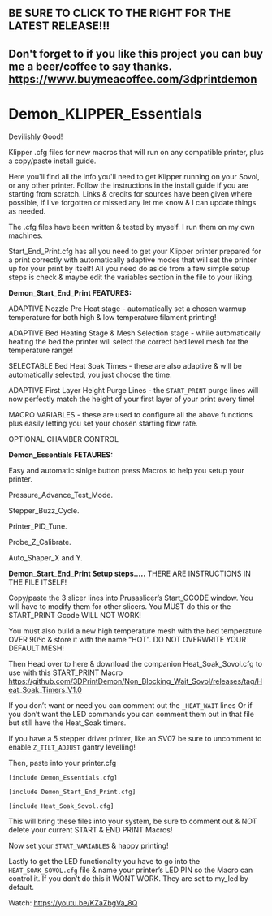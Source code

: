 ## BE SURE TO CLICK TO THE RIGHT FOR THE LATEST RELEASE!!!
## Don't forget to if you like this project you can buy me a beer/coffee to say thanks. https://www.buymeacoffee.com/3dprintdemon

# Demon_KLIPPER_Essentials
Devilishly Good!

Klipper .cfg files for new macros that will run on any compatible printer, plus a copy/paste install guide.

Here you'll find all the info you'll need to get Klipper running on your Sovol, or any other printer. Follow the instructions in the install guide if you are starting from scratch. Links & credits for sources have been given where possible, if I've forgotten or missed any let me know & I can update things as needed.

The .cfg files have been written & tested by myself. I run them on my own machines.

Start_End_Print.cfg has all you need to get your Klipper printer prepared for a print correctly with automatically adaptive modes that will set the printer up for your print by itself! All you need do aside from a few simple setup steps is check & maybe edit the variables section in the file to your liking. 


**Demon_Start_End_Print FEATURES:**

ADAPTIVE Nozzle Pre Heat stage - automatically set a chosen warmup temperature for both high & low temperature filament printing!

ADAPTIVE Bed Heating Stage & Mesh Selection stage - while automatically heating the bed the printer will select the correct bed level mesh for the temperature range!

SELECTABLE Bed Heat Soak Times - these are also adaptive & will be automatically selected, you just choose the time.

ADAPTIVE First Layer Height Purge Lines - the `START_PRINT` purge lines will now perfectly match the height of your first layer of your print every time!

MACRO VARIABLES - these are used to configure all the above functions plus easily letting you set your chosen starting flow rate.

OPTIONAL CHAMBER CONTROL


**Demon_Essentials FETAURES:**

Easy and automatic sinlge button press Macros to help you setup your printer.

Pressure_Advance_Test_Mode.

Stepper_Buzz_Cycle.

Printer_PID_Tune.

Probe_Z_Calibrate.

Auto_Shaper_X and Y.





**Demon_Start_End_Print Setup steps…..**
THERE ARE INSTRUCTIONS IN THE FILE ITSELF!

Copy/paste the 3 slicer lines into Prusaslicer’s Start_GCODE window. You will have to modify them for other slicers.
You MUST do this or the START_PRINT Gcode WILL NOT WORK! 

You must also build a new high temperature mesh with the bed temperature OVER 90ºc & store it with the name “HOT”. 
DO NOT OVERWRITE YOUR DEFAULT MESH!

Then Head over to here & download the companion Heat_Soak_Sovol.cfg to use with this START_PRINT Macro
https://github.com/3DPrintDemon/Non_Blocking_Wait_Sovol/releases/tag/Heat_Soak_Timers_V1.0

If you don’t want or need you can comment out the `_HEAT_WAIT` lines
Or if you don’t want the LED commands you can comment them out in that file but still have the Heat_Soak timers.

If you have a 5 stepper driver printer, like an SV07 be sure to uncomment to enable `Z_TILT_ADJUST` gantry levelling!

Then, paste into your printer.cfg

`[include Demon_Essentials.cfg]`

`[include Demon_Start_End_Print.cfg]`

`[include Heat_Soak_Sovol.cfg]`

This will bring these files into your system, be sure to comment out & NOT delete your current START & END PRINT Macros!

Now set your `START_VARIABLES` & happy printing!

Lastly to get the LED functionality you have to go into the `HEAT_SOAK_SOVOL.cfg` file & name your printer’s LED PIN so the Macro can control it.
If you don’t do this it WONT WORK. They are set to my_led by default.

Watch: https://youtu.be/KZaZbgVa_8Q
